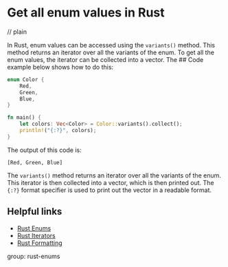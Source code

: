 # Get all enum values in Rust
// plain

In Rust, enum values can be accessed using the `variants()` method. This method returns an iterator over all the variants of the enum. To get all the enum values, the iterator can be collected into a vector. The ## Code example below shows how to do this:
```rust
enum Color {
    Red,
    Green,
    Blue,
}

fn main() {
    let colors: Vec<Color> = Color::variants().collect();
    println!("{:?}", colors);
}
```
The output of this code is:
```
[Red, Green, Blue]
```
The `variants()` method returns an iterator over all the variants of the enum. This iterator is then collected into a vector, which is then printed out. The `{:?}` format specifier is used to print out the vector in a readable format.

## Helpful links
- [Rust Enums](https://doc.rust-lang.org/book/ch06-00-enums.html)
- [Rust Iterators](https://doc.rust-lang.org/book/ch13-00-functional-features.html#iterators)
- [Rust Formatting](https://doc.rust-lang.org/std/fmt/)

group: rust-enums